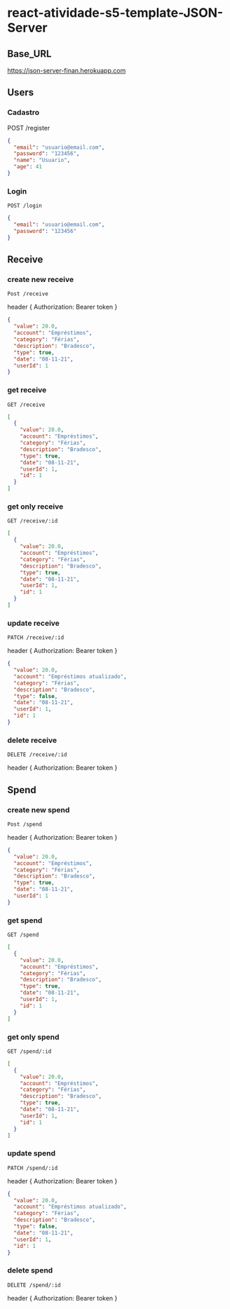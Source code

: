 # react-atividade-s5-template-JSON-Server

## Base_URL

https://json-server-finan.herokuapp.com

## Users

### Cadastro

POST /register

```json
{
  "email": "usuario@email.com",
  "password": "123456",
  "name": "Usuario",
  "age": 41
}
```

### Login

`POST /login`

```json
{
  "email": "usuario@email.com",
  "password": "123456"
}
```

## Receive

### create new receive

`Post /receive`

header {
Authorization: Bearer token
}

```json
{
  "value": 20.0,
  "account": "Empréstimos",
  "category": "Férias",
  "description": "Bradesco",
  "type": true,
  "date": "08-11-21",
  "userId": 1
}
```

### get receive

`GET /receive`

```json
[
  {
    "value": 20.0,
    "account": "Empréstimos",
    "category": "Férias",
    "description": "Bradesco",
    "type": true,
    "date": "08-11-21",
    "userId": 1,
    "id": 1
  }
]
```

### get only receive

`GET /receive/:id`

```json
[
  {
    "value": 20.0,
    "account": "Empréstimos",
    "category": "Férias",
    "description": "Bradesco",
    "type": true,
    "date": "08-11-21",
    "userId": 1,
    "id": 1
  }
]
```

### update receive

`PATCH /receive/:id`

header {
Authorization: Bearer token
}

```json
{
  "value": 20.0,
  "account": "Empréstimos atualizado",
  "category": "Férias",
  "description": "Bradesco",
  "type": false,
  "date": "08-11-21",
  "userId": 1,
  "id": 1
}
```

### delete receive

`DELETE /receive/:id`

header {
Authorization: Bearer token
}

## Spend

### create new spend

`Post /spend`

header {
Authorization: Bearer token
}

```json
{
  "value": 20.0,
  "account": "Empréstimos",
  "category": "Férias",
  "description": "Bradesco",
  "type": true,
  "date": "08-11-21",
  "userId": 1
}
```

### get spend

`GET /spend`

```json
[
  {
    "value": 20.0,
    "account": "Empréstimos",
    "category": "Férias",
    "description": "Bradesco",
    "type": true,
    "date": "08-11-21",
    "userId": 1,
    "id": 1
  }
]
```

### get only spend

`GET /spend/:id`

```json
[
  {
    "value": 20.0,
    "account": "Empréstimos",
    "category": "Férias",
    "description": "Bradesco",
    "type": true,
    "date": "08-11-21",
    "userId": 1,
    "id": 1
  }
]
```

### update spend

`PATCH /spend/:id`

header {
Authorization: Bearer token
}

```json
{
  "value": 20.0,
  "account": "Empréstimos atualizado",
  "category": "Férias",
  "description": "Bradesco",
  "type": false,
  "date": "08-11-21",
  "userId": 1,
  "id": 1
}
```

### delete spend

`DELETE /spend/:id`

header {
Authorization: Bearer token
}

